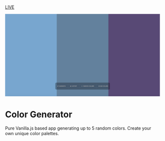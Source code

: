 <a href="https://igorgoledzinowski.github.io/color-generator/index.html">LIVE</a>

<img src="https://raw.githubusercontent.com/IgorGoledzinowski/color-generator/master/screenshots/screenshot1.png">

# Color Generator

Pure Vanilla.js based app generating up to 5 random colors. Create your own unique color palettes.
